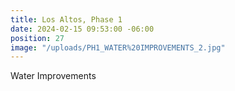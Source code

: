 ```yaml
---
title: Los Altos, Phase 1
date: 2024-02-15 09:53:00 -06:00
position: 27
image: "/uploads/PH1_WATER%20IMPROVEMENTS_2.jpg"
---
```


Water Improvements